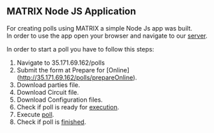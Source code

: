 ## MATRIX Node JS Application

For creating polls using MATRIX a simple Node Js app was built.  
In order to use the app open your browser and navigate to our [server](http://35.171.69.162).

In order to start a poll you have to follow this steps:
1. Navigate to 35.171.69.162/polls
2. Submit the form at Prepare for [Online] (http://35.171.69.162/polls/prepareOnline).
3. Download parties file. 
4. Download Circuit file.
5. Download Configuration files.
6. Check if poll is ready for [execution](http://35.171.69.162/polls/isReadyForPoll).
7. Execute [poll](http://35.171.69.162/polls/executePoll).
8. Check if poll is [finished](isPollFinished).